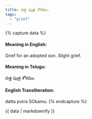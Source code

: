 ```yaml
---
title: దత్త పుత్ర శోకము.
tags:
  - "grief"
---
```


{% capture data %}
#### Meaning in English:
Grief for an adopted son.
Slight grief.

#### Meaning in Telugu:
దత్త పుత్ర శోకము.

#### English Transliteration:
datta putra SOkamu.
{% endcapture %}

{{ data | markdownify }}

